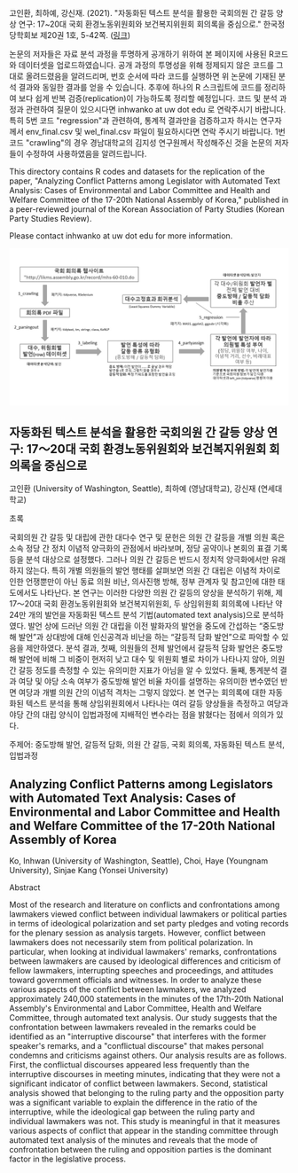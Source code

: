 고인환, 최하예, 강신재. (2021). "자동화된 텍스트 분석을 활용한 국회의원 간 갈등 양상 연구: 17~20대 국회 환경노동위원회와 보건복지위원회 회의록을 중심으로." 한국정당학회보 제20권 1호, 5-42쪽. ([링크](http://www.partystudies.or.kr/contents/bbs/bbs_content.html?bbs_cls_cd=004003&cid=21033117313490&bbs_type=B))  

논문의 저자들은 자료 분석 과정을 투명하게 공개하기 위하여 본 페이지에 사용된 R코드와 데이터셋을 업로드하였습니다. 공개 과정의 투명성을 위해 정제되지 않은 코드를 그대로 올려드렸음을 알려드리며, 번호 순서에 따라 코드를 실행하면 위 논문에 기재된 분석 결과와 동일한 결과를 얻을 수 있습니다. 추후에 하나의 R 스크립트에 코드를 정리하여 보다 쉽게 반복 검증(replication)이 가능하도록 정리할 예정입니다. 코드 및 분석 과정과 관련하여 질문이 있으시다면 inhwanko at uw dot edu 로 연락주시기 바랍니다. 특히 5번 코드 "regression"과 관련하여, 통계적 결과만을 검증하고자 하시는 연구자께서 env_final.csv 및 wel_final.csv 파일이 필요하시다면 연락 주시기 바랍니다. 1번 코드 "crawling"의 경우 경남대학교의 김지성 연구원께서 작성해주신 것을 논문의 저자들이 수정하여 사용하였음을 알려드립니다. 


This directory contains R codes and datasets for the replication of the paper, "Analyzing Conflict Patterns among Legislator with Automated Text Analysis: Cases of Environmental and Labor Committee and Health and Welfare Committee of the 17-20th National Assembly of Korea," published in a peer-reviewed journal of the Korean Association of Party Studies (Korean Party Studies Review).   

Please contact inhwanko at uw dot edu for more information.   

![alt text](https://github.com/inhwanko/Congress-Text-as-Data-Research/blob/master/workflow.jpg)

## 자동화된 텍스트 분석을 활용한 국회의원 간 갈등 양상 연구: 17～20대 국회 환경노동위원회와 보건복지위원회 회의록을 중심으로  

고인환 (University of Washington, Seattle), 최하예 (영남대학교), 강신재 (연세대학교)  

초록  

국회의원 간 갈등 및 대립에 관한 대다수 연구 및 문헌은 의원 간 갈등을 개별 의원 혹은 소속 정당 간 정치 이념적 양극화의 관점에서 바라보며, 정당 공약이나 본회의 표결 기록 등을 분석 대상으로 설정했다. 그러나 의원 간 갈등은 반드시 정치적 양극화에서만 유래하지 않는다. 특히 개별 의원들의 발언 행태를 살펴보면 의원 간 대립은 이념적 차이로 인한 언쟁뿐만이 아닌 동료 의원 비난, 의사진행 방해, 정부 관계자 및 참고인에 대한 태도에서도 나타난다. 본 연구는 이러한 다양한 의원 간 갈등의 양상을 분석하기 위해, 제17～20대 국회 환경노동위원회와 보건복지위원회, 두 상임위원회 회의록에 나타난 약 24만 개의 발언을 자동화된 텍스트 분석 기법(automated text analysis)으로 분석하였다. 발언 상에 드러난 의원 간 대립을 이전 발화자의 발언을 중도에 간섭하는 “중도방해 발언”과 상대방에 대해 인신공격과 비난을 하는 “갈등적 담화 발언”으로 파악할 수 있음을 제안하였다. 분석 결과, 첫째, 의원들의 전체 발언에서 갈등적 담화 발언은 중도방해 발언에 비해 그 비중이 현저히 낮고 대수 및 위원회 별로 차이가 나타나지 않아, 의원 간 갈등 정도를 측정할 수 있는 유의미한 지표가 아님을 알 수 있었다. 둘째, 통계분석 결과 여당 및 야당 소속 여부가 중도방해 발언 비율 차이를 설명하는 유의미한 변수였던 반면 여당과 개별 의원 간의 이념적 격차는 그렇지 않았다. 본 연구는 회의록에 대한 자동화된 텍스트 분석을 통해 상임위원회에서 나타나는 여러 갈등 양상들을 측정하고 여당과 야당 간의 대립 양식이 입법과정에 지배적인 변수라는 점을 밝혔다는 점에서 의의가 있다.  

주제어: 중도방해 발언, 갈등적 담화, 의원 간 갈등, 국회 회의록, 자동화된 텍스트 분석, 입법과정  


## Analyzing Conflict Patterns among Legislators with Automated Text Analysis: Cases of Environmental and Labor Committee and Health and Welfare Committee of the 17-20th National Assembly of Korea  

Ko, Inhwan (University of Washington, Seattle), Choi, Haye (Youngnam University), Sinjae Kang (Yonsei University)  

Abstract  

Most of the research and literature on conflicts and confrontations among lawmakers viewed conflict between individual lawmakers or political parties in terms of ideological polarization and set party pledges and voting records for the plenary session as analysis targets.  However, conflict between lawmakers does not necessarily stem from political polarization. In particular, when looking at individual lawmakers' remarks, confrontations between lawmakers are caused by ideological differences and criticism of fellow lawmakers, interrupting speeches and proceedings, and attitudes toward government officials and witnesses. In order to analyze these various aspects of the conflict between lawmakers, we analyzed approximately 240,000 statements in the minutes of the 17th-20th National Assembly's Environmental and Labor Committee, Health and Welfare Committee, through automated text analysis. Our study suggests that the confrontation between lawmakers revealed in the remarks could be identified as an "interruptive discourse" that interferes with the former speaker's remarks, and a "conflictual discourse" that makes personal condemns and criticisms against others. Our analysis results are as follows. First, the conflictual discourses appeared less frequently than the interruptive discourses in meeting minutes, indicating that they were not a significant indicator of conflict between lawmakers. Second, statistical analysis showed that belonging to the ruling party and the opposition party was a significant variable to explain the difference in the ratio of the interruptive, while the ideological gap between the ruling party and individual lawmakers was not. This study is meaningful in that it measures various aspects of conflict that appear in the standing committee through automated text analysis of the minutes and reveals that the mode of confrontation between the ruling and opposition parties is the dominant factor in the legislative process.
